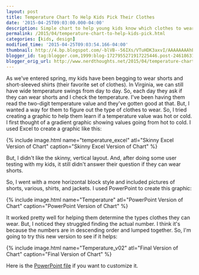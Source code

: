 ```yaml
---
layout: post
title: Temperature Chart To Help Kids Pick Their Clothes
date: '2015-04-25T09:03:00.000-04:00'
description: Simple chart to help young kids know which clothes to wear
permalink: /2015/04/temperature-chart-to-help-kids-pick.html
categories: [kids, design]
modified_time: '2015-04-25T09:03:54.166-04:00'
thumbnail: http://4.bp.blogspot.com/-blVB--56IXs/VTuHDK3axvI/AAAAAAAAhEM/YLkeXJnXlgs/s72-c/temperature%2Bexcel.png
blogger_id: tag:blogger.com,1999:blog-1727955271917225446.post-246186317592922768
blogger_orig_url: http://www.nerdthoughts.net/2015/04/temperature-chart-to-help-kids-pick.html
---
```




As we've entered spring, my kids have been begging to wear shorts and short-sleeved shirts (their favorite set of clothes). In Virginia, we can still have wide temperature swings from day to day. So, each day they ask if they can wear shorts and I check the temperature. I've been having them read the two-digit temperature value and they've gotten good at that. But, I wanted a way for them to figure out the type of clothes to wear. So, I tried creating a graphic to help them learn if a temperature value was hot or cold. I first thought of a gradient graphic showing values going from hot to cold. I used Excel to create a graphic like this: 

{% include image.html name="temperature_excel" atl="Skinny Excel Version of Chart" caption="Skinny Excel Version of Chart" %}


But, I didn't like the skinny, vertical layout. And, after doing some user testing with my kids, it still didn't answer their question if they can wear shorts.
	
So, I went with a more horizontal block style and included pictures of shorts, various, shirts, and jackets. I used PowerPoint to create this graphic:

{% include image.html name="Temperature" atl="PowerPoint Version of Chart" caption="PowerPoint Version of Chart" %}


It worked pretty well for helping them determine the types clothes they can wear. But, I noticed they struggled finding the actual number. I think it's because the numbers are in descending order and lumped together. So, I'm going to try this new version to see if it helps:

{% include image.html name="Temperature_v02" atl="Final Version of Chart" caption="Final Version of Chart" %}

Here is the [PowerPoint file](https://drive.google.com/file/d/14B5C5YGdg4YTG5Py_JBiicGz73sQJU8K/view?usp=sharing) if you want to customize it.
	

